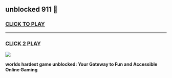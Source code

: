 
## unblocked 911 👋
<h3>
<a href="https://premium.freeplayer.one?title=unblocked_911&ref=13F">CLICK TO PLAY</a></h3>
<hr>

<h3>
<a href="https://premium.freeplayer.one?title=unblocked_911&ref=13F">CLICK 2 PLAY</a>
  
</h3>

<a href="https://premium.freeplayer.one?title=unblocked_911&ref=12F/"><img src="https://clearcache.store/games.png"></a>


**worlds hardest game unblocked: Your Gateway to Fun and Accessible Online Gaming**
